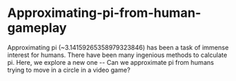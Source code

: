 # Approximating-pi-from-human-gameplay
Approximating pi (~3.14159265358979323846) has been a task of immense interest for humans. There have been many ingenious methods to calculate pi. Here, we explore a new one -- Can we approximate pi from humans trying to move in a circle in a video game?
